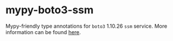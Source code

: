 # mypy-boto3-ssm

Mypy-friendly type annotations for `boto3` 1.10.26 `ssm` service.
More information can be found [here](https://github.com/vemel/mypy_boto3).